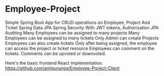 # Employee-Project

Simple Spring Boot App for CRUD operations on Employee, Project And Ticket
Spring Data JPA
Spring Security With JWT tokens, Authorization
JPA Auditing 
Many Employees can be assigned to many projects
Many Employees can be assigned to many tickets
Only Admin can create Projects
Employees can also create tickets
Only after being assigned, the employee can access the project or ticket resource
Employees can comment on the tickets.
Comments can be upvoted or downvoted.
 
Here's the basic frontend React implementation.
https://github.com/anilgurungg/Employee-Project-Client

